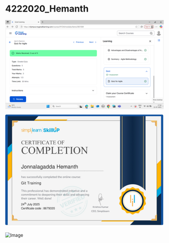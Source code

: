 # 4222020_Hemanth

![Great Learning Certificate](SDLC/Screenshot%20(13).png)


![Great Learning Certificate](Git/Git_certificate.jpg)

![Image](https://github.com/user-attachments/assets/11b8e72a-cbc0-47ba-9dd5-a1325eb48f5d)
